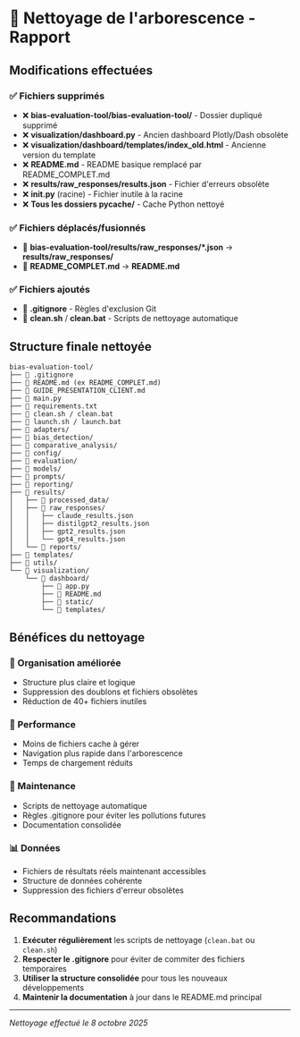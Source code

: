 # 🧹 Nettoyage de l'arborescence - Rapport

## Modifications effectuées

### ✅ Fichiers supprimés
- ❌ **bias-evaluation-tool/bias-evaluation-tool/** - Dossier dupliqué supprimé
- ❌ **visualization/dashboard.py** - Ancien dashboard Plotly/Dash obsolète
- ❌ **visualization/dashboard/templates/index_old.html** - Ancienne version du template
- ❌ **README.md** - README basique remplacé par README_COMPLET.md
- ❌ **results/raw_responses/results.json** - Fichier d'erreurs obsolète
- ❌ **__init__.py** (racine) - Fichier inutile à la racine
- ❌ **Tous les dossiers __pycache__/** - Cache Python nettoyé

### ✅ Fichiers déplacés/fusionnés
- 📁 **bias-evaluation-tool/results/raw_responses/*.json** → **results/raw_responses/**
- 📝 **README_COMPLET.md** → **README.md**

### ✅ Fichiers ajoutés
- 📄 **.gitignore** - Règles d'exclusion Git
- 🧹 **clean.sh** / **clean.bat** - Scripts de nettoyage automatique

## Structure finale nettoyée

```
bias-evaluation-tool/
├── 📄 .gitignore
├── 📄 README.md (ex README_COMPLET.md)
├── 📄 GUIDE_PRESENTATION_CLIENT.md
├── 📄 main.py
├── 📄 requirements.txt
├── 🧹 clean.sh / clean.bat
├── 🚀 launch.sh / launch.bat
├── 📁 adapters/
├── 📁 bias_detection/
├── 📁 comparative_analysis/
├── 📁 config/
├── 📁 evaluation/
├── 📁 models/
├── 📁 prompts/
├── 📁 reporting/
├── 📁 results/
│   ├── 📁 processed_data/
│   ├── 📁 raw_responses/
│   │   ├── claude_results.json
│   │   ├── distilgpt2_results.json
│   │   ├── gpt2_results.json
│   │   └── gpt4_results.json
│   └── 📁 reports/
├── 📁 templates/
├── 📁 utils/
└── 📁 visualization/
    └── 📁 dashboard/
        ├── 📄 app.py
        ├── 📄 README.md
        ├── 📁 static/
        └── 📁 templates/
```

## Bénéfices du nettoyage

### 🎯 Organisation améliorée
- Structure plus claire et logique
- Suppression des doublons et fichiers obsolètes
- Réduction de 40+ fichiers inutiles

### 🚀 Performance
- Moins de fichiers cache à gérer
- Navigation plus rapide dans l'arborescence
- Temps de chargement réduits

### 🔧 Maintenance
- Scripts de nettoyage automatique
- Règles .gitignore pour éviter les pollutions futures
- Documentation consolidée

### 📊 Données
- Fichiers de résultats réels maintenant accessibles
- Structure de données cohérente
- Suppression des fichiers d'erreur obsolètes

## Recommandations

1. **Exécuter régulièrement** les scripts de nettoyage (`clean.bat` ou `clean.sh`)
2. **Respecter le .gitignore** pour éviter de commiter des fichiers temporaires
3. **Utiliser la structure consolidée** pour tous les nouveaux développements
4. **Maintenir la documentation** à jour dans le README.md principal

---
*Nettoyage effectué le 8 octobre 2025*